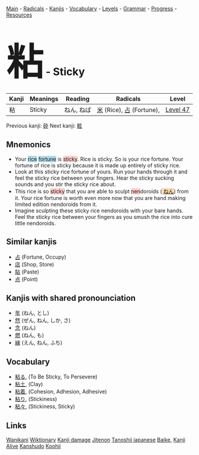 <style> bigfont {font-size: 100px}</style>
[Main](../README.md) -
[Radicals](../radicals.md) -
[Kanjis](../kanjis.md) -
[Vocabulary](../vocabulary.md) -
[Levels](../levels.md) -
[Grammar](../grammar.md) - 
[Progress](../progress.md) -
[Resources](../resources.md)
# <bigfont> 粘</bigfont> - Sticky 

| Kanji | Meanings | Reading | Radicals | Level |
| --- | --- | --- | --- | --- |
| 粘 | Sticky | ねん, ねば | [米](../radicals/米.md) (Rice), [占](../radicals/占.md) (Fortune),  | [Level 47](../levels/wk_level47.md) |

Previous kanji: [砕](砕.md) Next kanji: [粧](粧.md) 

## Mnemonics
 * Your <span style="background-color:#ADD8E6"> rice</span> <span style="background-color:#ADD8E6"> fortune</span> is <span style="background-color:#ffcccb"> sticky</span>. Rice is sticky. So is your rice fortune. Your fortune of rice is sticky because it is made up entirely of sticky rice.
* Look at this sticky rice fortune of yours. Run your hands through it and feel the sticky rice between your fingers. Hear the sticky sucking sounds and you stir the sticky rice about.
* This rice is so <span style="background-color:#ffcccb"> sticky</span> that you are able to sculpt <span style="background-color:#ffcccb"> nen</span>doroids (<span style="background-color:#fed8b1"> [ねん](https://jisho.org/search/ねん)</span>) from it. Your rice fortune is worth even more now that you are hand making limited edition nendoroids from it.
* Imagine sculpting these sticky rice nendoroids with your bare hands. Feel the sticky rice between your fingers as you smush the rice into cure little nendoroids.


## Similar kanjis
 * [占](占.md) (Fortune, Occupy)
* [店](店.md) (Shop, Store)
* [貼](貼.md) (Paste)
* [点](点.md) (Point)



## Kanjis with shared pronounciation
 * [年](年.md) (ねん, とし)
* [然](然.md) (ぜん, ねん, しか, さ)
* [念](念.md) (ねん)
* [燃](燃.md) (ねん, も)
* [縁](縁.md) (えん, ねん, ふち)



## Vocabulary
 * [粘る](../vocabulary/粘.md), (To Be Sticky, To Persevere)
* [粘土](../vocabulary/粘.md), (Clay)
* [粘着](../vocabulary/粘.md), (Cohesion, Adhesion, Adhesive)
* [粘り](../vocabulary/粘.md), (Stickiness)
* [粘々](../vocabulary/粘.md), (Stickiness, Sticky)




## Links 


[Wanikani](https://www.wanikani.com/kanji/粘)
[Wiktionary](https://en.wiktionary.org/wiki/粘)
[Kanji damage](http://www.kanjidamage.com/kanji/search?utf8=✓&q=粘)
[Jitenon](https://jitenon.com/kanji/粘)
[Tanoshii japanese](https://www.tanoshiijapanese.com/dictionary/kanji.cfm?k=粘)
[Baike](https://baike.baidu.com/item/粘),
[Kanji Alive](https://app.kanjialive.com/粘)
[Kanshudo](https://www.kanshudo.com/searchmn?q=粘)
[Koohii](https://kanji.koohii.com/study/kanji/粘)
